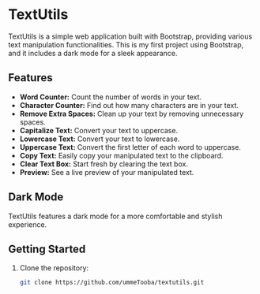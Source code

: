 # TextUtils

TextUtils is a simple web application built with Bootstrap, providing various text manipulation functionalities. This is my first project using Bootstrap, and it includes a dark mode for a sleek appearance.

## Features

- **Word Counter:** Count the number of words in your text.
- **Character Counter:** Find out how many characters are in your text.
- **Remove Extra Spaces:** Clean up your text by removing unnecessary spaces.
- **Capitalize Text:** Convert your text to uppercase.
- **Lowercase Text:** Convert your text to lowercase.
- **Uppercase Text:** Convert the first letter of each word to uppercase.
- **Copy Text:** Easily copy your manipulated text to the clipboard.
- **Clear Text Box:** Start fresh by clearing the text box.
- **Preview:** See a live preview of your manipulated text.

## Dark Mode

TextUtils features a dark mode for a more comfortable and stylish experience.

## Getting Started

1. Clone the repository:

   ```bash
   git clone https://github.com/ummeTooba/textutils.git
